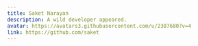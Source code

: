 ```yaml
---
title: Saket Narayan
description: A wild developer appeared.
avatar: https://avatars3.githubusercontent.com/u/2387680?v=4
link: https://github.com/saket
---
```

